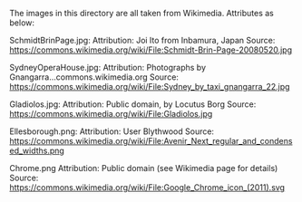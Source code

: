 The images in this directory are all taken from Wikimedia.
Attributes as below:

SchmidtBrinPage.jpg:
Attribution: Joi Ito from Inbamura, Japan
Source: https://commons.wikimedia.org/wiki/File:Schmidt-Brin-Page-20080520.jpg

SydneyOperaHouse.jpg:
Attribution: Photographs by Gnangarra...commons.wikimedia.org
Source: https://commons.wikimedia.org/wiki/File:Sydney_by_taxi_gnangarra_22.jpg

Gladiolos.jpg:
Attribution: Public domain, by Locutus Borg
Source: https://commons.wikimedia.org/wiki/File:Gladiolos.jpg

Ellesborough.png:
Attribution: User Blythwood
Source: https://commons.wikimedia.org/wiki/File:Avenir_Next_regular_and_condensed_widths.png

Chrome.png
Attribution: Public domain (see Wikimedia page for details)
Source: https://commons.wikimedia.org/wiki/File:Google_Chrome_icon_(2011).svg
